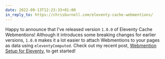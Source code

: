 ```yaml
---
date: 2022-09-13T12:23:33+01:00
in_reply_to: https://chrisburnell.com/eleventy-cache-webmentions/
---
```


Happy to announce that I’ve released version `1.0.0` of Eleventy Cache Webmentions! Although it introduces some breaking changes for earlier versions, `1.0.0` makes it a lot easier to attach Webmentions to your pages as data using `eleventyComputed`. Check out my recent post, [Webmention Setup for Eleventy](https://chrisburnell.com/article/webmention-eleventy-setup/), to get started!
